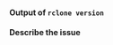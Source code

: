 <!--

Welcome :-) We understand you are having a problem with rclone; we want to help you with that!

If you've just got a question or aren't sure if you've found a bug then please use the rclone forum:

    https://forum.rclone.org/

instead of filing an issue for a quick response.

If you are reporting a bug or asking for a new feature then please use one of the templates here:

    https://github.com/morecup/rclone/issues/new

otherwise fill in the form below.

Thank you

The Rclone Developers

-->


#### Output of `rclone version`



#### Describe the issue



